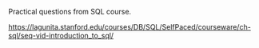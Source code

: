 Practical questions from SQL course.

https://lagunita.stanford.edu/courses/DB/SQL/SelfPaced/courseware/ch-sql/seq-vid-introduction_to_sql/

